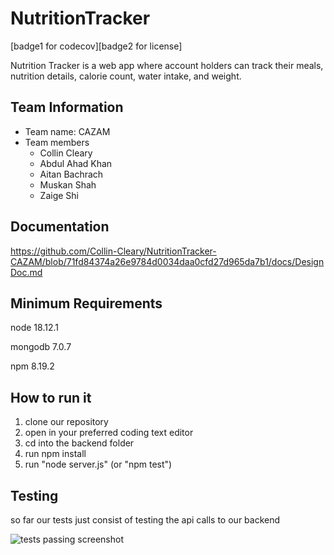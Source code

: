 # NutritionTracker

[badge1 for codecov][badge2 for license]

Nutrition Tracker is a web app where account holders can track their meals, nutrition details, calorie count, water intake, and weight.


## Team Information
* Team name: CAZAM
* Team members
  * Collin Cleary 
  * Abdul Ahad Khan 
  * Aitan Bachrach 
  * Muskan Shah
  * Zaige Shi


## Documentation

https://github.com/Collin-Cleary/NutritionTracker-CAZAM/blob/71fd84374a26e9784d0034daa0cfd27d965da7b1/docs/DesignDoc.md


## Minimum Requirements
node 18.12.1

mongodb 7.0.7

npm 8.19.2


## How to run it

1. clone our repository
2. open in your preferred coding text editor
3. cd into the backend folder
4. run npm install
5. run "node server.js" (or "npm test")

## Testing

so far our tests just consist of testing the api calls to our backend

![tests passing screenshot](<../media/Screenshot 2024-04-05 005146.jpg>)
